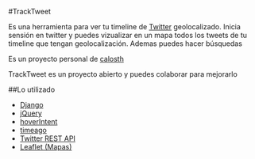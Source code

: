 #TrackTweet

Es una herramienta para ver tu timeline de [Twitter](https://twitter.com/) geolocalizado. Inicia sensión en twitter y puedes vizualizar en un mapa todos los tweets de tu timeline que tengan geolocalización. Ademas puedes hacer búsquedas 

Es un proyecto personal de [calosth](https://twitter.com/calosth)

TrackTweet es un proyecto abierto y puedes colaborar para mejorarlo

##Lo utilizado
* [Django](https://www.djangoproject.com/)
* [jQuery](http://jquery.com/)
* [hoverIntent](http://cherne.net/brian/resources/jquery.hoverIntent.html)
* [timeago](http://timeago.yarp.com/)
* [Twitter REST API ](https://dev.twitter.com/)
* [Leaflet (Mapas)](http://leafletjs.com/)

